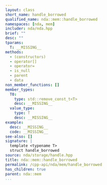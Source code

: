```yaml
---
layout: class
short_name: handle_borrowed
qualified_name: nda::mem::handle_borrowed
namespaces: [nda, mem]
includer: nda/nda.hpp
brief: ""
desc: ""
tparams:
  T: __MISSING__
methods:
  - (constructors)
  - operator[]
  - operator=
  - is_null
  - parent
  - data
non_member_functions: []
member_types:
  T0:
    type: std::remove_const_t<T>
    desc: __MISSING__
  value_type:
    type: T
    desc: __MISSING__
example:
  desc: __MISSING__
  code: __MISSING__
see-also: []
signature: |
  template <typename T>
  struct handle_borrowed
source: nda/storage/handle.hpp
title: nda::mem::handle_borrowed
permalink: /cpp-api/nda/mem/handle_borrowed
has_children: true
parent: nda::mem
...
```


